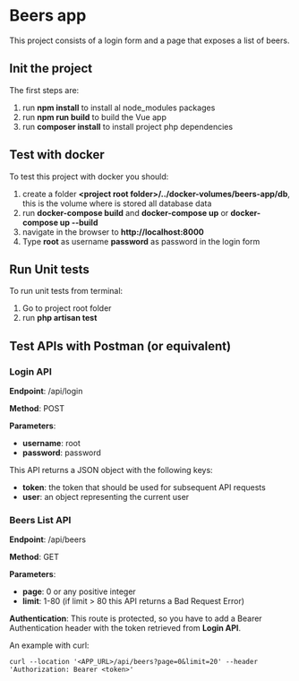 # Beers app
This project consists of a login form and a page that exposes a list of beers.

## Init the project ##
The first steps are:
1) run **npm install** to install al node_modules packages
2) run **npm run build** to build the Vue app
3) run **composer install** to install project php dependencies

## Test with docker ##
To test this project with docker you should:
1) create a folder **&lt;project root folder&gt;/../docker-volumes/beers-app/db**, this is the volume 
   where is stored all database data
2) run **docker-compose build** and **docker-compose up** or **docker-compose up --build**
3) navigate in the browser to **http://localhost:8000**
4) Type **root** as username **password** as password in the login form

## Run Unit tests ##
To run unit tests from terminal:
1) Go to project root folder
2) run **php artisan test**

## Test APIs with Postman (or equivalent) ##
### Login API ###
**Endpoint**: /api/login

**Method**: POST

**Parameters**:
 - **username**: root
 - **password**: password

This API returns a JSON object with the following keys:
 - **token**: the token that should be used for subsequent API requests
 - **user**: an object representing the current user

### Beers List API ###
**Endpoint**: /api/beers

**Method**: GET

**Parameters**:
 - **page**: 0 or any positive integer
 - **limit**: 1-80 (if limit > 80 this API returns a Bad Request Error)

**Authentication**:
This route is protected, so you have to add a Bearer Authentication header with the token retrieved from **Login API**.

An example with curl:
```
curl --location '<APP_URL>/api/beers?page=0&limit=20' --header 'Authorization: Bearer <token>'
```
